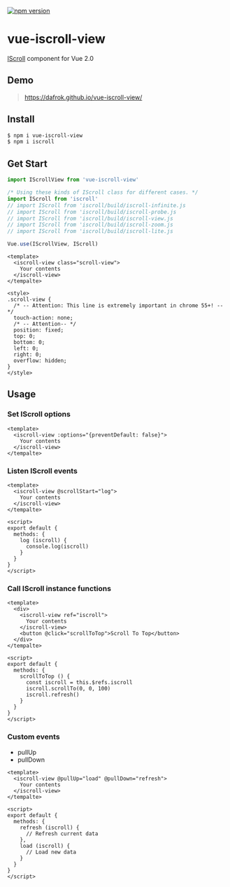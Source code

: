 [![npm version](https://badge.fury.io/js/vue-iscroll-view.svg)](https://badge.fury.io/js/vue-iscroll-view)

# vue-iscroll-view

[IScroll](https://github.com/cubiq/iscroll) component for Vue 2.0

## Demo

> https://dafrok.github.io/vue-iscroll-view/

## Install

```bash
$ npm i vue-iscroll-view
$ npm i iscroll
```

## Get Start

```javascript
import IScrollView from 'vue-iscroll-view'

/* Using these kinds of IScroll class for different cases. */
import IScroll from 'iscroll'
// import IScroll from 'iscroll/build/iscroll-infinite.js
// import IScroll from 'iscroll/build/iscroll-probe.js
// import IScroll from 'iscroll/build/iscroll-view.js
// import IScroll from 'iscroll/build/iscroll-zoom.js
// import IScroll from 'iscroll/build/iscroll-lite.js

Vue.use(IScrollView, IScroll)
```

```vue
<template>
  <iscroll-view class="scroll-view">
    Your contents
  </iscroll-view>
</tempalte>

<style>
.scroll-view {
  /* -- Attention: This line is extremely important in chrome 55+! -- */
  touch-action: none;
  /* -- Attention-- */
  position: fixed;
  top: 0;
  bottom: 0;
  left: 0;
  right: 0;
  overflow: hidden;
}
</style>
```

## Usage

### Set IScroll options

```vue
<template>
  <iscroll-view :options="{preventDefault: false}">
    Your contents
  </iscroll-view>
</tempalte>
```

### Listen IScroll events

```vue
<template>
  <iscroll-view @scrollStart="log">
    Your contents
  </iscroll-view>
</tempalte>

<script>
export default {
  methods: {
    log (iscroll) {
      console.log(iscroll)
    }
  }
}
</script>
```

### Call IScroll instance functions

```vue
<template>
  <div>
    <iscroll-view ref="iscroll">
      Your contents
    </iscroll-view>
    <button @click="scrollToTop">Scroll To Top</button>
  </div>
</tempalte>

<script>
export default {
  methods: {
    scrollToTop () {
      const iscroll = this.$refs.iscroll
      iscroll.scrollTo(0, 0, 100)
      iscroll.refresh()
    }
  }
}
</script>
```

### Custom events

- pullUp
- pullDown

```vue
<template>
  <iscroll-view @pullUp="load" @pullDown="refresh">
    Your contents
  </iscroll-view>
</tempalte>

<script>
export default {
  methods: {
    refresh (iscroll) {
      // Refresh current data
    },
    load (iscroll) {
      // Load new data
    }
  }
}
</script>
```
